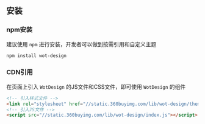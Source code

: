 ## 安装

### npm安装

建议使用 `npm` 进行安装，开发者可以做到按需引用和自定义主题

```bash
npm install wot-design
```

### CDN引用

在页面上引入 `WotDesign` 的JS文件和CSS文件，即可使用 `WotDesign` 的组件

```html
<!-- 引入样式文件 -->
<link rel="stylesheet" href="//static.360buyimg.com/lib/wot-design/theme-default/index.css">
<!-- 引入JS文件 -->
<script src="//static.360buyimg.com/lib/wot-design/index.js"></script>
```
